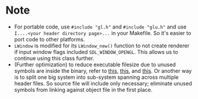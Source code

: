 # Note

* For portable code, use `#include "gl.h"` and `#include "glu.h"` and use `I....<your header directory page>...` in your Makefile. So it's easier to port code to other platforms.
* `LWindow` is modified for its `LWindow_new()` function to not create renderer if input window flags included `SDL_WINDOW_OPENGL`. This allows us to continue using this class further.
* (Further optimization) to reduce executable filesize due to unused symbols are inside the binary, refer to [this](https://stackoverflow.com/questions/6687630/how-to-remove-unused-c-c-symbols-with-gcc-and-ld), [this](https://embeddedfreak.wordpress.com/2009/02/10/removing-unused-functionsdead-codes-with-gccgnu-ld/), and [this](https://gcc.gnu.org/ml/gcc-help/2003-08/msg00128.html). Or another way is to split one big system into sub-system spanning across multiple header files. So source file will include only necessary; eliminate unused symbols from linking against object file in the first place.
